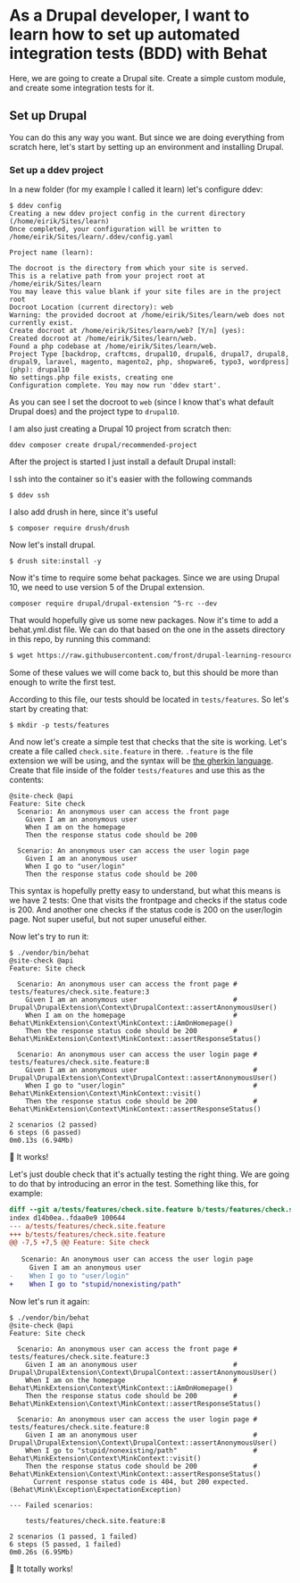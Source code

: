 # As a Drupal developer, I want to learn how to set up automated integration tests (BDD) with Behat

Here, we are going to create a Drupal site. Create a simple custom module, and create some integration tests for it.

## Set up Drupal

You can do this any way you want. But since we are doing everything from scratch here, let's start by setting up an environment and installing Drupal.

### Set up a ddev project

In a new folder (for my example I called it learn) let's configure ddev:

```
$ ddev config
Creating a new ddev project config in the current directory (/home/eirik/Sites/learn) 
Once completed, your configuration will be written to /home/eirik/Sites/learn/.ddev/config.yaml
 
Project name (learn): 

The docroot is the directory from which your site is served.
This is a relative path from your project root at /home/eirik/Sites/learn 
You may leave this value blank if your site files are in the project root 
Docroot Location (current directory): web
Warning: the provided docroot at /home/eirik/Sites/learn/web does not currently exist. 
Create docroot at /home/eirik/Sites/learn/web? [Y/n] (yes): 
Created docroot at /home/eirik/Sites/learn/web. 
Found a php codebase at /home/eirik/Sites/learn/web. 
Project Type [backdrop, craftcms, drupal10, drupal6, drupal7, drupal8, drupal9, laravel, magento, magento2, php, shopware6, typo3, wordpress] (php): drupal10
No settings.php file exists, creating one 
Configuration complete. You may now run 'ddev start'. 
```

As you can see I set the docroot to `web` (since I know that's what default Drupal does) and the project type to `drupal10`.

I am also just creating a Drupal 10 project from scratch then:

```
ddev composer create drupal/recommended-project
``` 

After the project is started I just install a default Drupal install:

I ssh into the container so it's easier with the following commands

```
$ ddev ssh
```

I also add drush in here, since it's useful

```
$ composer require drush/drush
```

Now let's install drupal.

```
$ drush site:install -y
```

Now it's time to require some behat packages. Since we are using Drupal 10, we need to use version 5 of the Drupal extension.

```
composer require drupal/drupal-extension ^5-rc --dev
```

That would hopefully give us some new packages. Now it's time to add a behat.yml.dist file. We can do that based on the one in the assets directory in this repo, by running this command:

```bash
$ wget https://raw.githubusercontent.com/front/drupal-learning-resources/main/assets/behat.yml -O behat.yml.dist
```

Some of these values we will come back to, but this should be more than enough to write the first test.

According to this file, our tests should be located in `tests/features`. So let's start by creating that:

```
$ mkdir -p tests/features
```

And now let's create a simple test that checks that the site is working. Let's create a file called `check.site.feature` in there. `.feature` is the file extension we will be using, and the syntax will be [the gherkin language](https://docs.behat.org/en/latest/user_guide/gherkin.html). Create that file inside of the folder `tests/features` and use this as the contents:

```
@site-check @api
Feature: Site check
  Scenario: An anonymous user can access the front page
    Given I am an anonymous user
    When I am on the homepage
    Then the response status code should be 200

  Scenario: An anonymous user can access the user login page
    Given I am an anonymous user
    When I go to "user/login"
    Then the response status code should be 200
```

This syntax is hopefully pretty easy to understand, but what this means is we have 2 tests: One that visits the frontpage and checks if the status code is 200. And another one checks if the status code is 200 on the user/login page. Not super useful, but not super unuseful either.

Now let's try to run it:

```
$ ./vendor/bin/behat 
@site-check @api
Feature: Site check

  Scenario: An anonymous user can access the front page # tests/features/check.site.feature:3
    Given I am an anonymous user                        # Drupal\DrupalExtension\Context\DrupalContext::assertAnonymousUser()
    When I am on the homepage                           # Behat\MinkExtension\Context\MinkContext::iAmOnHomepage()
    Then the response status code should be 200         # Behat\MinkExtension\Context\MinkContext::assertResponseStatus()

  Scenario: An anonymous user can access the user login page # tests/features/check.site.feature:8
    Given I am an anonymous user                             # Drupal\DrupalExtension\Context\DrupalContext::assertAnonymousUser()
    When I go to "user/login"                                # Behat\MinkExtension\Context\MinkContext::visit()
    Then the response status code should be 200              # Behat\MinkExtension\Context\MinkContext::assertResponseStatus()

2 scenarios (2 passed)
6 steps (6 passed)
0m0.13s (6.94Mb)
``` 

:tada: It works!

Let's just double check that it's actually testing the right thing. We are going to do that by introducing an error in the test. Something like this, for example: 

```diff
diff --git a/tests/features/check.site.feature b/tests/features/check.site.feature
index d14b0ea..fdaa0e9 100644
--- a/tests/features/check.site.feature
+++ b/tests/features/check.site.feature
@@ -7,5 +7,5 @@ Feature: Site check
 
   Scenario: An anonymous user can access the user login page
     Given I am an anonymous user
-    When I go to "user/login"
+    When I go to "stupid/nonexisting/path"
```

Now let's run it again:

```
$ ./vendor/bin/behat 
@site-check @api
Feature: Site check

  Scenario: An anonymous user can access the front page # tests/features/check.site.feature:3
    Given I am an anonymous user                        # Drupal\DrupalExtension\Context\DrupalContext::assertAnonymousUser()
    When I am on the homepage                           # Behat\MinkExtension\Context\MinkContext::iAmOnHomepage()
    Then the response status code should be 200         # Behat\MinkExtension\Context\MinkContext::assertResponseStatus()

  Scenario: An anonymous user can access the user login page # tests/features/check.site.feature:8
    Given I am an anonymous user                             # Drupal\DrupalExtension\Context\DrupalContext::assertAnonymousUser()
    When I go to "stupid/nonexisting/path"                   # Behat\MinkExtension\Context\MinkContext::visit()
    Then the response status code should be 200              # Behat\MinkExtension\Context\MinkContext::assertResponseStatus()
      Current response status code is 404, but 200 expected. (Behat\Mink\Exception\ExpectationException)

--- Failed scenarios:

    tests/features/check.site.feature:8

2 scenarios (1 passed, 1 failed)
6 steps (5 passed, 1 failed)
0m0.26s (6.95Mb)
```

:rocket: It totally works!
